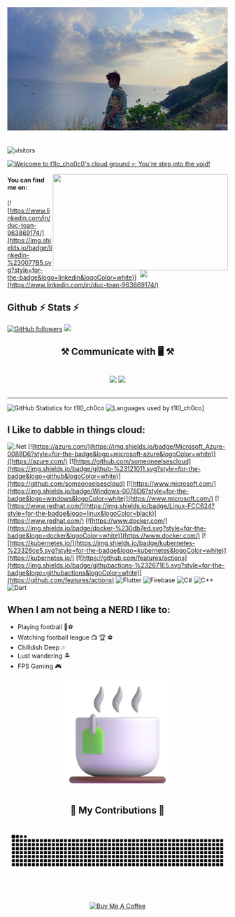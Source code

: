 <img src="IMGs/344547650_612108427499863_8286509013161446974_n.jpg"/>
<img src="IMGs/212284100-561aa473-3905-4a80-b561-0d28506553ee.gif"/>

![visitors](https://vbr.nathanchung.dev/badge?page_id=t1noo7.t1noo7&color=red)

[<img src="https://raw.githubusercontent.com/t1noo7/t1noo7/master/intro.gif" alt="Welcome to t1lo_cho0c0's cloud ground 💀; You're step into the void!" title="Welcome to t1lo_cho0c0's cloud ground 💀; You're step into the void!"/>](https://raymond.li/)

<img align="right" src="https://media1.giphy.com/media/13HgwGsXF0aiGY/giphy.gif" width="400" height="220" />
<img align='right' src='https://user-images.githubusercontent.com/5713670/87202985-820dcb80-c2b6-11ea-9f56-7ec461c497c3.gif' width='200'>

#### You can find me on:
[![https://www.linkedin.com/in/duc-toan-963869174/](https://img.shields.io/badge/linkedin-%230077B5.svg?style=for-the-badge&logo=linkedin&logoColor=white)](https://www.linkedin.com/in/duc-toan-963869174/)

## Github ⚡ Stats ⚡
[![GitHub followers](https://img.shields.io/github/followers/t1noo7.svg?style=social&label=Follow&maxAge=2592000)](https://github.com/someoneelsescloud?tab=followers)
![](images/userstats.svg)

<h2 align="center">⚒️ Communicate with 🖥️  ⚒️</h2>
<br/>
<div align="center">
    <img src="https://skillicons.dev/icons?i=bootstrap,html,css,vscode,github,git,r" />
    <img src="https://skillicons.dev/icons?i=python,javascript,firebase,mongodb,c,java,mysql" /><br>
</div>

<br/>
<hr/>

<picture><source media="(prefers-color-scheme: dark)" srcset="https://raw.githubusercontent.com/t1noo7/my-stats/master/generated/dark/overview.svg"><img alt="GitHub Statistics for t1l0_ch0co" src="https://raw.githubusercontent.com/t1noo7/github-stats/master/generated/light/overview.svg"></picture>
<picture><source media="(prefers-color-scheme: dark)" srcset="https://raw.githubusercontent.com/t1noo7/my-stats/master/generated/dark/languages.svg"><img alt="Languages used by t1l0_ch0co" src="https://raw.githubusercontent.com/t1noo7/github-stats/master/generated/light/languages.svg"></picture>]

## I Like to dabble in things cloud:
![.Net](https://img.shields.io/badge/.NET-5C2D91?style=for-the-badge&logo=.net&logoColor=white)
[![https://azure.com/](https://img.shields.io/badge/Microsoft_Azure-0089D6?style=for-the-badge&logo=microsoft-azure&logoColor=white)]([https://azure.com/)
[![https://github.com/someoneelsescloud](https://img.shields.io/badge/github-%23121011.svg?style=for-the-badge&logo=github&logoColor=white)](https://github.com/someoneelsescloud)
[![https://www.microsoft.com/](https://img.shields.io/badge/Windows-0078D6?style=for-the-badge&logo=windows&logoColor=white)](https://www.microsoft.com/)
[![https://www.redhat.com/](https://img.shields.io/badge/Linux-FCC624?style=for-the-badge&logo=linux&logoColor=black)](https://www.redhat.com/)
[![https://www.docker.com/](https://img.shields.io/badge/docker-%230db7ed.svg?style=for-the-badge&logo=docker&logoColor=white)](https://www.docker.com/)
[![https://kubernetes.io/](https://img.shields.io/badge/kubernetes-%23326ce5.svg?style=for-the-badge&logo=kubernetes&logoColor=white)](https://kubernetes.io/)
[![https://github.com/features/actions](https://img.shields.io/badge/githubactions-%232671E5.svg?style=for-the-badge&logo=githubactions&logoColor=white)](https://github.com/features/actions)
![Flutter](https://img.shields.io/badge/Flutter-%2302569B.svg?style=for-the-badge&logo=Flutter&logoColor=white)
![Firebase](https://img.shields.io/badge/firebase-%23039BE5.svg?style=for-the-badge&logo=firebase)
![C#](https://img.shields.io/badge/c%23-%23239120.svg?style=for-the-badge&logo=csharp&logoColor=white)
![C++](https://img.shields.io/badge/c++-%2300599C.svg?style=for-the-badge&logo=c%2B%2B&logoColor=white)
![Dart](https://img.shields.io/badge/dart-%230175C2.svg?style=for-the-badge&logo=dart&logoColor=white)

## When I am not being a NERD I like to:
- Playing football 🦵⚽
- Watching football league 📺 🏆 ⚽
- Chilldish Deep 🎶
- Lust wandering 🏝️
- FPS Gaming 🎮

<div align="center">
  <img src="IMGs/216120974-24a76b31-7f39-41f1-a38f-b3c1377cc612.png"/>
</div>

<div align="center">
  <h2>🐍 My Contributions 🐍</h2>
  <br>
  <img alt="snake eating my contributions" src="https://raw.githubusercontent.com/t1noo7/t1noo7/output/github-contribution-grid-snake.svg" />
  <br/><br/><br/>
</div>

<br/>

<div align="center">
<a href="https://www.buymeacoffee.com/t1lo.choc0" target="_blank"><img src="https://cdn.buymeacoffee.com/buttons/v2/default-red.png" alt="Buy Me A Coffee" width="150" ></a>
</div>
